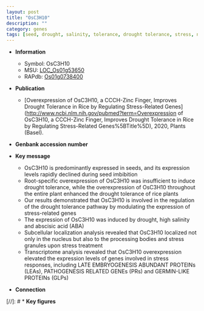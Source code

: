 ```yaml
---
layout: post
title: "OsC3H10"
description: ""
category: genes
tags: [seed, drought, salinity, tolerance, drought tolerance, stress, nucleus, abscisic acid, stress response]
---
```


* **Information**  
    + Symbol: OsC3H10  
    + MSU: [LOC_Os01g53650](http://rice.uga.edu/cgi-bin/ORF_infopage.cgi?orf=LOC_Os01g53650)  
    + RAPdb: [Os01g0738400](http://rapdb.dna.affrc.go.jp/viewer/gbrowse_details/irgsp1?name=Os01g0738400)  

* **Publication**  
    + [Overexpression of OsC3H10, a CCCH-Zinc Finger, Improves Drought Tolerance in Rice by Regulating Stress-Related Genes](http://www.ncbi.nlm.nih.gov/pubmed?term=Overexpression of OsC3H10, a CCCH-Zinc Finger, Improves Drought Tolerance in Rice by Regulating Stress-Related Genes%5BTitle%5D), 2020, Plants (Basel).

* **Genbank accession number**  

* **Key message**  
    + OsC3H10 is predominantly expressed in seeds, and its expression levels rapidly declined during seed imbibition
    + Root-specific overexpression of OsC3H10 was insufficient to induce drought tolerance, while the overexpression of OsC3H10 throughout the entire plant enhanced the drought tolerance of rice plants
    + Our results demonstrated that OsC3H10 is involved in the regulation of the drought tolerance pathway by modulating the expression of stress-related genes
    + The expression of OsC3H10 was induced by drought, high salinity and abscisic acid (ABA)
    + Subcellular localization analysis revealed that OsC3H10 localized not only in the nucleus but also to the processing bodies and stress granules upon stress treatment
    + Transcriptome analysis revealed that OsC3H10 overexpression elevated the expression levels of genes involved in stress responses, including LATE EMBRYOGENESIS ABUNDANT PROTEINs (LEAs), PATHOGENESIS RELATED GENEs (PRs) and GERMIN-LIKE PROTEINs (GLPs)

* **Connection**  

[//]: # * **Key figures**  


